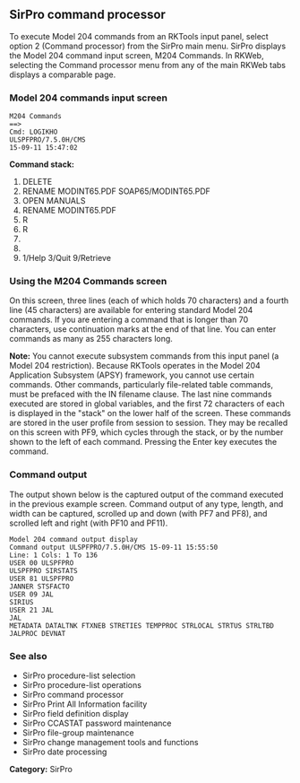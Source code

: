 ## SirPro command processor

To execute Model 204 commands from an RKTools input panel, select option 2 (Command processor) from the SirPro main menu. SirPro displays the Model 204 command input screen, M204 Commands. In RKWeb, selecting the Command processor menu from any of the main RKWeb tabs displays a comparable page.

### Model 204 commands input screen

```
M204 Commands
==>
Cmd: LOGIKHO
ULSPFPRO/7.5.0H/CMS
15-09-11 15:47:02
```

**Command stack:**

1.  DELETE
2.  RENAME MODINT65.PDF SOAP65/MODINT65.PDF
3.  OPEN MANUALS
4.  RENAME MODINT65.PDF
5.  R
6.  R
7.
8.
9.  1/Help
    3/Quit
    9/Retrieve


### Using the M204 Commands screen

On this screen, three lines (each of which holds 70 characters) and a fourth line (45 characters) are available for entering standard Model 204 commands. If you are entering a command that is longer than 70 characters, use continuation marks at the end of that line. You can enter commands as many as 255 characters long.

**Note:** You cannot execute subsystem commands from this input panel (a Model 204 restriction). Because RKTools operates in the Model 204 Application Subsystem (APSY) framework, you cannot use certain commands. Other commands, particularly file-related table commands, must be prefaced with the IN filename clause. The last nine commands executed are stored in global variables, and the first 72 characters of each is displayed in the "stack" on the lower half of the screen. These commands are stored in the user profile from session to session. They may be recalled on this screen with PF9, which cycles through the stack, or by the number shown to the left of each command. Pressing the Enter key executes the command.


### Command output

The output shown below is the captured output of the command executed in the previous example screen. Command output of any type, length, and width can be captured, scrolled up and down (with PF7 and PF8), and scrolled left and right (with PF10 and PF11).

```
Model 204 command output display
Command output ULSPFPRO/7.5.0H/CMS 15-09-11 15:55:50
Line: 1 Cols: 1 To 136
USER 00 ULSPFPRO
ULSPFPRO SIRSTATS
USER 81 ULSPFPRO
JANNER STSFACTO
USER 09 JAL
SIRIUS
USER 21 JAL
JAL
METADATA DATALTNK FTXNEB STRETIES TEMPPROC STRLOCAL STRTUS STRLTBD JALPROC DEVNAT
```

### See also

*   SirPro procedure-list selection
*   SirPro procedure-list operations
*   SirPro command processor
*   SirPro Print All Information facility
*   SirPro field definition display
*   SirPro CCASTAT password maintenance
*   SirPro file-group maintenance
*   SirPro change management tools and functions
*   SirPro date processing

**Category:** SirPro
